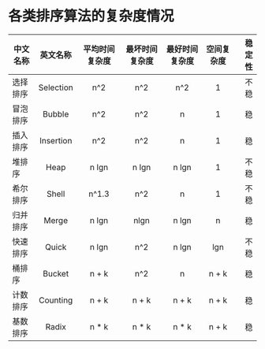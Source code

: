 # 各类排序算法的复杂度情况

中文名称|英文名称|平均时间复杂度|最坏时间复杂度|最好时间复杂度|空间复杂度|稳定性|
---|:--:|:--:|:--:|:--:|:--:|---:
选择排序|Selection|n^2|n^2|n^2|1|不稳
冒泡排序|Bubble|n^2|n^2|n|1|稳
插入排序|Insertion|n^2|n^2|n|1|稳
堆排序|Heap|n lgn|n lgn|n lgn|1|不稳
希尔排序|Shell|n^1.3|n^2|n|1|不稳
归并排序|Merge|n lgn|nlgn|n lgn|n|稳
快速排序|Quick|n lgn|n^2|n lgn|lgn|不稳
桶排序|Bucket|n + k|n^2|n|n + k|稳
计数排序|Counting|n + k|n + k|n + k|n + k|稳
基数排序|Radix|n * k|n * k|n * k|n + k|稳